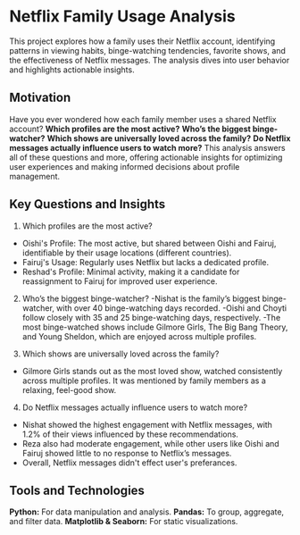# Netflix Family Usage Analysis
This project explores how a family uses their Netflix account, identifying patterns in viewing habits, binge-watching tendencies, favorite shows, and the effectiveness of Netflix messages. The analysis dives into user behavior and highlights actionable insights.

## Motivation
Have you ever wondered how each family member uses a shared Netflix account?
**Which profiles are the most active?**
**Who’s the biggest binge-watcher?**
**Which shows are universally loved across the family?**
**Do Netflix messages actually influence users to watch more?**
This analysis answers all of these questions and more, offering actionable insights for optimizing user experiences and making informed decisions about profile management.

## Key Questions and Insights
1. Which profiles are the most active?
- Oishi's Profile: The most active, but shared between Oishi and Fairuj, identifiable by their usage locations (different countries).
- Fairuj's Usage: Regularly uses Netflix but lacks a dedicated profile.
- Reshad's Profile: Minimal activity, making it a candidate for reassignment to Fairuj for improved user experience.

2. Who’s the biggest binge-watcher?
-Nishat is the family’s biggest binge-watcher, with over 40 binge-watching days recorded.
-Oishi and Choyti follow closely with 35 and 25 binge-watching days, respectively.
-The most binge-watched shows include Gilmore Girls, The Big Bang Theory, and Young Sheldon, which are enjoyed across multiple profiles.

3. Which shows are universally loved across the family?
- Gilmore Girls stands out as the most loved show, watched consistently across multiple profiles. It was mentioned by family members as a relaxing, feel-good show.

4. Do Netflix messages actually influence users to watch more?
- Nishat showed the highest engagement with Netflix messages, with 1.2% of their views influenced by these recommendations.
- Reza also had moderate engagement, while other users like Oishi and Fairuj showed little to no response to Netflix’s messages.
- Overall, Netflix messages didn't effect user's preferances.

## Tools and Technologies

**Python:** For data manipulation and analysis.
**Pandas:** To group, aggregate, and filter data.
**Matplotlib & Seaborn:** For static visualizations.

